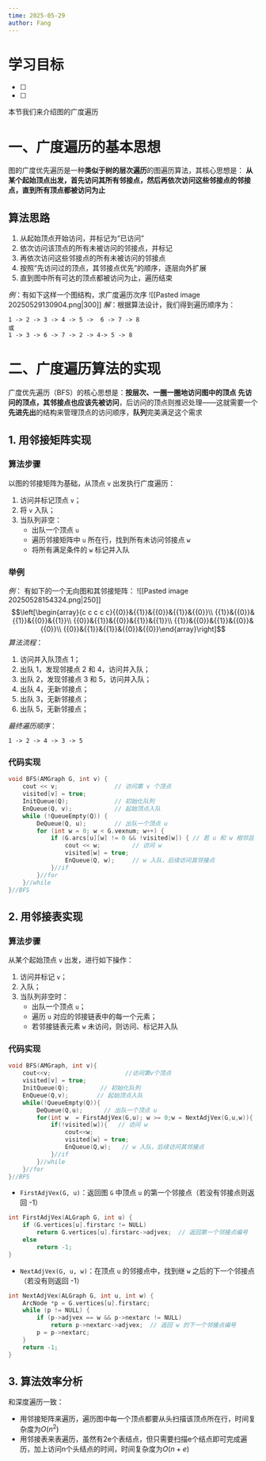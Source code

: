 ```yaml
---
time: 2025-05-29
author: Fang
---
```

# 学习目标
- [ ] 
- [ ]    

本节我们来介绍图的广度遍历
# 一、广度遍历的基本思想
图的广度优先遍历是一种**类似于树的层次遍历**的图遍历算法，其核心思想是：  **从某个起始顶点出发，首先访问其所有邻接点，然后再依次访问这些邻接点的邻接点，直到所有顶点都被访问为止**
## 算法思路
1. 从起始顶点开始访问，并标记为“已访问”
2. 依次访问该顶点的所有未被访问的邻接点，并标记
3. 再依次访问这些邻接点的所有未被访问的邻接点
4. 按照“先访问过的顶点，其邻接点优先”的顺序，逐层向外扩展
5. 直到图中所有可达的顶点都被访问为止，遍历结束

*例*：有如下这样一个图结构，求广度遍历次序
![[Pasted image 20250529130904.png|300]]
*解*：根据算法设计，我们得到遍历顺序为：
```
1 -> 2 -> 3 -> 4 -> 5 ->  6 -> 7 -> 8
或
1 -> 3 -> 6 -> 7 -> 2 -> 4-> 5 -> 8
```

# 二、广度遍历算法的实现
广度优先遍历（BFS）的核心思想是：**按层次、一圈一圈地访问图中的顶点**
**先访问的顶点，其邻接点也应该先被访问**，后访问的顶点则推迟处理——这就需要一个**先进先出**的结构来管理顶点的访问顺序，**队列**完美满足这个需求
## 1. 用邻接矩阵实现
### 算法步骤
以图的邻接矩阵为基础，从顶点 `v` 出发执行广度遍历：
1. 访问并标记顶点 `v`；
2. 将 `v` 入队；
3. 当队列非空：
    - 出队一个顶点 `u`
    - 遍历邻接矩阵中 `u` 所在行，找到所有未访问邻接点 `w`
    - 将所有满足条件的 `w` 标记并入队    
### 举例
*例*：
有如下的一个无向图和其邻接矩阵：
![[Pasted image 20250528154324.png|250]]
$$\left[\begin{array}{c c c c c}{{0}}&{{1}}&{{0}}&{{1}}&{{0}}\\ {{1}}&{{0}}&{{1}}&{{0}}&{{1}}\\ {{0}}&{{1}}&{{0}}&{{1}}&{{1}}\\ {{1}}&{{0}}&{{1}}&{{0}}&{{0}}\\ {{0}}&{{1}}&{{1}}&{{0}}&{{0}}\end{array}\right]$$
*算法流程*：

1. 访问并入队顶点 1；   
2. 出队 1，发现邻接点 2 和 4，访问并入队；
3. 出队 2，发现邻接点 3 和 5，访问并入队； 
4. 出队 4，无新邻接点； 
5. 出队 3，无新邻接点； 
6. 出队 5，无新邻接点；
    
*最终遍历顺序*：
```
1 -> 2 -> 4 -> 3 -> 5
```
### 代码实现
```C
void BFS(AMGraph G, int v) {
    cout << v;                // 访问第 v 个顶点
    visited[v] = true;
    InitQueue(Q);             // 初始化队列
    EnQueue(Q, v);            // 起始顶点入队
    while (!QueueEmpty(Q)) {
        DeQueue(Q, u);        // 出队一个顶点 u
        for (int w = 0; w < G.vexnum; w++) {
            if (G.arcs[u][w] != 0 && !visited[w]) { // 若 u 和 w 相邻且 w 未访问
                cout << w;         // 访问 w
                visited[w] = true;
                EnQueue(Q, w);     // w 入队，后续访问其邻接点
            }//if
        }//for
    }//while
}//BFS
```
## 2. 用邻接表实现
### 算法步骤
从某个起始顶点 `v` 出发，进行如下操作：
1. 访问并标记 `v`；
2. 入队；
3. 当队列非空时：
    - 出队一个顶点 `u`； 
    - 遍历 `u` 对应的邻接链表中的每一个元素；  
    - 若邻接链表元素 `w` 未访问，则访问、标记并入队
### 代码实现
```C
void BFS(AMGraph, int v){
	cout<<v;                     //访问第v个顶点
	visited[v] = true;
	InitQueue(Q);         // 初始化队列
	EnQueue(Q,v);        // 起始顶点入队
	while(!QueueEmpty(Q)){
		DeQueue(Q,u);      // 出队一个顶点 u
		for(int w  = FirstAdjVex(G,u); w >= 0;w = NextAdjVex(G,u,w)){  //访问顶点的邻接链表
			if(!visited[w]){   // 访问 w
				cout<<w;
				visited[w] = true;
				EnQueue(Q,w);   // w 入队，后续访问其邻接点
			}//if
		}//while
	}//for
}//BFS 
```

- `FirstAdjVex(G, u)`：返回图 `G` 中顶点 `u` 的第一个邻接点（若没有邻接点则返回 -1）
```C
int FirstAdjVex(ALGraph G, int u) {
    if (G.vertices[u].firstarc != NULL)
        return G.vertices[u].firstarc->adjvex;  // 返回第一个邻接点编号
    else
        return -1;
}
```
- `NextAdjVex(G, u, w)`：在顶点 `u` 的邻接点中，找到继 `w` 之后的下一个邻接点（若没有则返回 -1）
```C
int NextAdjVex(ALGraph G, int u, int w) {
    ArcNode *p = G.vertices[u].firstarc;
    while (p != NULL) {
        if (p->adjvex == w && p->nextarc != NULL)
            return p->nextarc->adjvex;  // 返回 w 的下一个邻接点编号
        p = p->nextarc;
    }
    return -1;
}
```
## 3. 算法效率分析
和深度遍历一致：
- 用邻接矩阵来遍历，遍历图中每一个顶点都要从头扫描该顶点所在行，时间复杂度为$O(n^2)$
- 用邻接表来表遍历，虽然有2e个表结点，但只需要扫描e个结点即可完成遍历，加上访问n个头结点的时间，时间复杂度为$O(n+e)$

